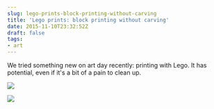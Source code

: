 ```yaml
---
slug: lego-prints-block-printing-without-carving
title: 'Lego prints: block printing without carving'
date: 2015-11-10T23:32:52Z
draft: false
tags:
- art
---
```


We tried something new on art day recently: printing with Lego. It has potential, even if it's a bit of a pain to clean up.

![](https://images.warpedvisions.org/2015/11/P1120791.jpg)

![](https://images.warpedvisions.org/2018/11/P1120814.jpg)
